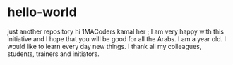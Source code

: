 # hello-world
just another repository
hi 1MACoders
kamal her   ; I am very happy with this initiative and I hope that you will be good for all the Arabs. I am a year old. I would like to learn every day new things. I thank all my colleagues, students, trainers and initiators.
